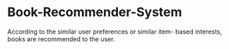 # Book-Recommender-System
According to the similar user preferences or similar item- based interests, books are recommended to the user.
